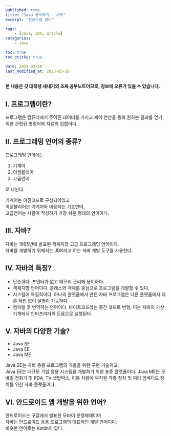 ```yaml
---
published: true
title: "Java 공부하기 - 시작"
excerpt: "전공수업 정리"

tags:
    - [Java, JDK, oracle]
categories:
    - java

toc: true
toc_sticky: true

date: 2023-03-10
last_modified_at: 2023-03-10
---
```

  
**본 내용은 갓 대학생 새내기의 초짜 공부노트이므로, 정보에 오류가 있을 수 있습니다.**

## **I. 프로그램이란?** ##
프로그램은 컴퓨터에서 주어진 데이터를 가지고 제어 연산을 통해 원하는 결과를 얻기 위한 관련된 명령어와 자료의 집합이다.   


## **II. 프로그래밍 언어의 종류?** ##
프로그래밍 언어에는   
1. 기계어
2. 어셈블리어
3. 고급언어
   
로 나뉜다.  

기계어는 이진코드로 구성되어있고  
어셈블리어는 기계어와 대응되는 기호언어,   
고급언어는 사람이 작성하기 가장 쉬운 형태의 언어이다.   

## **III. 자바?** ##
자바는 1995년에 발표된 객체지향 고급 프로그래밍 언어이다.   
자바를 개발하기 위해서는 JDK라고 하는 자바 개발 도구를 사용한다.

## **IV. 자바의 특징?** ##
- 단순하다.   포인터가 없고 메모리 관리에 용이하다.
- 객체지향 언어이다.   클래스와 객체를 중심으로 프로그램을 개발할 수 있다.
- 시스템에 독립적이다.   하나의 플랫폼에서 만든 자바 프로그램은 다른 플랫폼에서 다른 작업 없이 실행이 가능하다
- 컴파일 후 번역하는 언어이다. 바이트코드라는 중간 코드로 변형, 이는 자바의 가상 기계에서 인터프리터의 도움으로 실행된다.

## **V. 자바의 다양한 기술?** ##
- Java SE
- Java EE
- Java ME

Java SE는 자바 응용 프로그램의 개발을 위한 구현 기술이고,   
Java EE는 대규모 기업 응용 시스템을 개발하기 위한 표준 플랫폼이다.
Java ME는 모바일 전화기 및 PDA, TV 셋탑박스, 이동 차량에 부착된 각종 장치 및 여러 임베디드 장치를 위한 자바 플랫폼이다.

## **VI. 안드로이드 앱 개발을 위한 언어?** ##
안드로이드는 구글에서 발표한 모바이 운영체제이며   
자바는 안드로이드 응용 프로그램의 대표적인 개발 언어이다.   
비슷한 언어로는 Kotlin이 있다.

